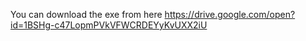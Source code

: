 You can download the exe from here 
https://drive.google.com/open?id=1BSHg-c47LopmPVkVFWCRDEYyKvUXX2iU
